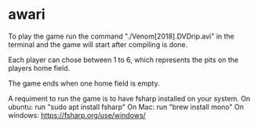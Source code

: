 # awari

To play the game run the command "./Venom[2018].DVDrip.avi" in the terminal and the game will start after compiling is done.

Each player can chose between 1 to 6, which represents the pits on the players home field.

The game ends when one home field is empty.

A requiment to run the game is to have fsharp installed on your system.
On ubuntu: run "sudo apt install fsharp"
On Mac: run "brew install mono"
On windows: https://fsharp.org/use/windows/

